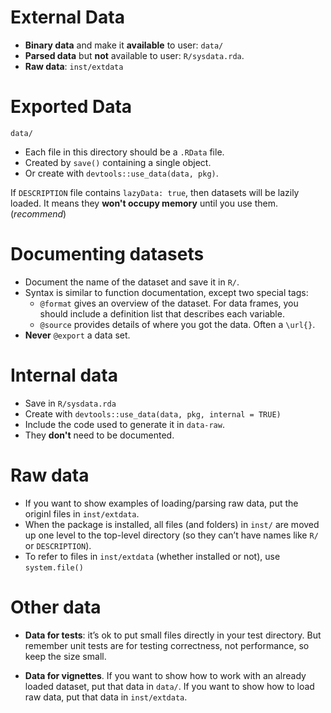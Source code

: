 # External Data
 * **Binary data** and make it **available** to user: `data/`
 * **Parsed data** but **not** available to user: `R/sysdata.rda`.
 * **Raw data**: `inst/extdata`

# Exported Data
`data/`

* Each file in this directory should be a `.RData` file.
* Created by `save()` containing a single object.
* Or create with `devtools::use_data(data, pkg)`.

If `DESCRIPTION` file contains `lazyData: true`, then datasets will be lazily loaded. It means they **won't occupy memory** until you use them. (_recommend_)

# Documenting datasets
* Document the name of the dataset and save it in `R/`.
* Syntax is similar to function documentation, except two special tags:
    * `@format` gives an overview of the dataset. For data frames, you should include a definition list that describes each variable.
    * `@source` provides details of where you got the data. Often a `\url{}`.
* **Never** `@export` a data set.

# Internal data

* Save in `R/sysdata.rda`
* Create with `devtools::use_data(data, pkg, internal = TRUE)`
* Include the code used to generate it in `data-raw`.
* They **don't** need to be documented.

# Raw data
* If you want to show examples of loading/parsing raw data, put the originl files in `inst/extdata`.
* When the package is installed, all files (and folders) in `inst/` are moved up one level to the top-level directory (so they can’t have names like `R/` or `DESCRIPTION`). 
* To refer to files in `inst/extdata` (whether installed or not), use `system.file()`

# Other data
* **Data for tests**: it’s ok to put small files directly in your test directory. But remember unit tests are for testing correctness, not performance, so keep the size small.

* **Data for vignettes**. If you want to show how to work with an already loaded dataset, put that data in `data/`. If you want to show how to load raw data, put that data in `inst/extdata`.
